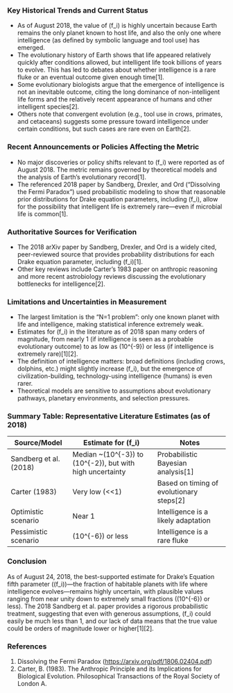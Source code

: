 ### Key Historical Trends and Current Status

- As of August 2018, the value of \(f_i\) is highly uncertain because Earth remains the only planet known to host life, and also the only one where intelligence (as defined by symbolic language and tool use) has emerged.
- The evolutionary history of Earth shows that life appeared relatively quickly after conditions allowed, but intelligent life took billions of years to evolve. This has led to debates about whether intelligence is a rare fluke or an eventual outcome given enough time[1].
- Some evolutionary biologists argue that the emergence of intelligence is not an inevitable outcome, citing the long dominance of non-intelligent life forms and the relatively recent appearance of humans and other intelligent species[2].
- Others note that convergent evolution (e.g., tool use in crows, primates, and cetaceans) suggests some pressure toward intelligence under certain conditions, but such cases are rare even on Earth[2].

### Recent Announcements or Policies Affecting the Metric

- No major discoveries or policy shifts relevant to \(f_i\) were reported as of August 2018. The metric remains governed by theoretical models and the analysis of Earth’s evolutionary record[1].
- The referenced 2018 paper by Sandberg, Drexler, and Ord (“Dissolving the Fermi Paradox”) used probabilistic modeling to show that reasonable prior distributions for Drake equation parameters, including \(f_i\), allow for the possibility that intelligent life is extremely rare—even if microbial life is common[1].

### Authoritative Sources for Verification

- The 2018 arXiv paper by Sandberg, Drexler, and Ord is a widely cited, peer-reviewed source that provides probability distributions for each Drake equation parameter, including \(f_i\)[1].
- Other key reviews include Carter’s 1983 paper on anthropic reasoning and more recent astrobiology reviews discussing the evolutionary bottlenecks for intelligence[2].

### Limitations and Uncertainties in Measurement

- The largest limitation is the “N=1 problem”: only one known planet with life and intelligence, making statistical inference extremely weak.
- Estimates for \(f_i\) in the literature as of 2018 span many orders of magnitude, from nearly 1 (if intelligence is seen as a probable evolutionary outcome) to as low as \(10^{-9}\) or less (if intelligence is extremely rare)[1][2].
- The definition of intelligence matters: broad definitions (including crows, dolphins, etc.) might slightly increase \(f_i\), but the emergence of civilization-building, technology-using intelligence (humans) is even rarer.
- Theoretical models are sensitive to assumptions about evolutionary pathways, planetary environments, and selection pressures.

### Summary Table: Representative Literature Estimates (as of 2018)

| Source/Model          | Estimate for \(f_i\)           | Notes                                 |
|-----------------------|-------------------------------|---------------------------------------|
| Sandberg et al. (2018)| Median ~\(10^{-3}\) to \(10^{-2}\), but with high uncertainty | Probabilistic Bayesian analysis[1]    |
| Carter (1983)         | Very low (<<1)                | Based on timing of evolutionary steps[2]|
| Optimistic scenario   | Near 1                        | Intelligence is a likely adaptation   |
| Pessimistic scenario  | \(10^{-6}\) or less           | Intelligence is a rare fluke          |

### Conclusion

As of August 24, 2018, the best-supported estimate for Drake’s Equation fifth parameter (\(f_i\))—the fraction of habitable planets with life where intelligence evolves—remains highly uncertain, with plausible values ranging from near unity down to extremely small fractions (\(10^{-6}\) or less). The 2018 Sandberg et al. paper provides a rigorous probabilistic treatment, suggesting that even with generous assumptions, \(f_i\) could easily be much less than 1, and our lack of data means that the true value could be orders of magnitude lower or higher[1][2].

### References

1. Dissolving the Fermi Paradox (https://arxiv.org/pdf/1806.02404.pdf)
2. Carter, B. (1983). The Anthropic Principle and its Implications for Biological Evolution. Philosophical Transactions of the Royal Society of London A.